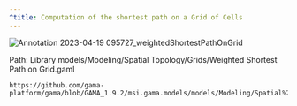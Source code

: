 ```yaml
---
^title: Computation of the shortest path on a Grid of Cells
---
```


![Annotation 2023-04-19 095727_weightedShortestPathOnGrid](https://user-images.githubusercontent.com/4437331/233009636-31ed572e-ca9c-46c0-8368-380537c9dd8a.png)

Path: Library models/Modeling/Spatial Topology/Grids/Weighted Shortest Path on Grid.gaml

```gaml reference
https://github.com/gama-platform/gama/blob/GAMA_1.9.2/msi.gama.models/models/Modeling/Spatial%20Topology/Grids/models/Weighted%20Shortest%20Path%20on%20Grid.gaml
```


